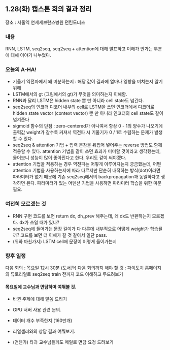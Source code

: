 ## 1.28(화) 캡스톤 회의 결과 정리

장소 : 서울역 연세세브란스병원 던킨도너츠

### 내용

RNN, LSTM, seq2seq, seq2seq + attention에 대해 발표하고 이해가 안가는 부분에 대해 이야기 나누었다.

### 오늘의 A-HA!

* 기울기 역전파에서 왜 미분하는지 : 해당 값이 결과에 얼마나 영향을 미치는지 알기 위해
* LSTM에서의 gt (그림에서의 gt)가 무엇을 의미하는지 이해함.
* RNN과 달리 LSTM은 hidden state 뿐 만 아니라 cell state도 넘긴다.
* seq2seq의 인코더 디코더 내부의 cell로 LSTM을 쓰면 인코더에서 디코더로 hidden state vector (context vector) 뿐 만 아니라 인코더의 cell state도 같이 넘겨준다
* sigmoid 함수의 단점 : zero-centered가 아니여서 항상 0 - 1의 양수가 나오기에 출력값 weight가 갈수록 커져서 역전파 시 기울기가 0 / 1로 수렴하는 문제가 발생할 수  있다.
* seq2seq & attention 기법 + 입력 문장을 뒤집어 넣어주는 reverse 방법도 함께 적용할 수 있다. attention 기법을 같이 쓰면 효과가 미미할 것이라고 생각했는데, 물어보니 성능이 많이 좋아진다고 한다. 우리도 같이 써야겠다.
* attention 기법을 적용하는 경우 역전파는 어떻게 이루어지는지 궁금했는데, 어떤 attention 기법을 사용하는지에 따라 다르지만 단순히 내적하는 방식(dot)이라면 파라미터가 없기 때문에 기존 seq2seq에서의 backpropagation과 동일하다고 생각하면 된다. 파라미터가 있는 어텐션 기법을 사용하면 파라미터 학습을 위한 미분 필요.

### 여전히 모르겠는 것

* RNN 구현 코드를 보면 return dx, dh_prev 해주는데, 왜 dx도 반환하는지 모르겠다. dx가 쓰일 때가 있나?
* seq2seq에 들어가는 문장 길이가 다 다른데 내부적으로 어떻게 weight가 학습될까? 코드를 보면 더 이해가 갈 것 같아서 일단 pass.
* (위와 마찬가지) LSTM cell에 문장이 어떻게 들어가는지

### 향후 일정

다음 회의 : 목요일 12시 30분 (도서관)
다음 회의까지 해야 할 것 : 파이토치 홈페이지의 튜토리얼로 seq2seq train 전까지 코드 이해하고 두드려보기

#### 목요일에 교수님과 면담하며 여쭤볼 것.
- 바뀐 주제에 대해 말씀 드리기
- GPU 서버 사용 관련 문의.
- 데이터 개수 부족한지 (160만개)
- 리얼셀러와의 상담 결과 여쭤보기.

- (언젠가) 타과 교수님들께도 메일로 면담 요청 드려보기
